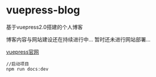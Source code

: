 # vuepress-blog
基于vuepress2.0搭建的个人博客

博客内容与网站建设还在持续进行中...
暂时还未进行网站部署...

[vuepress官网](https://v2.vuepress.vuejs.org/zh/)

```
//启动项目
npm run docs:dev
```
